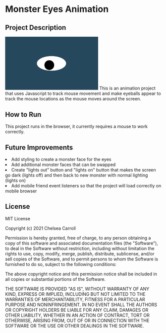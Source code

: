 # Monster Eyes Animation
## Project Description
<img src= "oneeye.png" width='300'/>
This is an animation project that uses Javascript to track mouse movement and make eyeballs appear to track the mouse locations as the mouse moves around the screen.

## How to Run
This project runs in the browser, it currently requires a mouse to work correctly.

## Future Improvements
<li>Add styling to create a monster face for the eyes</li>
<li>Add additional monster faces that can be swapped</li>
<li>Create "lights out" button and "lights on" button that makes the screen go dark (lights off) and then back to new monster with normal lighting (lights on)</li>
<li>Add mobile friend event listeners so that the project will load correctly on mobile browser</li>

## License
MIT License

Copyright (c) 2021 Chelsea Carroll

Permission is hereby granted, free of charge, to any person obtaining a copy
of this software and associated documentation files (the "Software"), to deal
in the Software without restriction, including without limitation the rights
to use, copy, modify, merge, publish, distribute, sublicense, and/or sell
copies of the Software, and to permit persons to whom the Software is
furnished to do so, subject to the following conditions:

The above copyright notice and this permission notice shall be included in all
copies or substantial portions of the Software.

THE SOFTWARE IS PROVIDED "AS IS", WITHOUT WARRANTY OF ANY KIND, EXPRESS OR
IMPLIED, INCLUDING BUT NOT LIMITED TO THE WARRANTIES OF MERCHANTABILITY,
FITNESS FOR A PARTICULAR PURPOSE AND NONINFRINGEMENT. IN NO EVENT SHALL THE
AUTHORS OR COPYRIGHT HOLDERS BE LIABLE FOR ANY CLAIM, DAMAGES OR OTHER
LIABILITY, WHETHER IN AN ACTION OF CONTRACT, TORT OR OTHERWISE, ARISING FROM,
OUT OF OR IN CONNECTION WITH THE SOFTWARE OR THE USE OR OTHER DEALINGS IN THE
SOFTWARE.